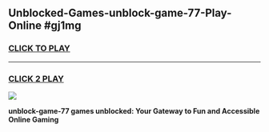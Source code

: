 
## Unblocked-Games-unblock-game-77-Play-Online #gj1mg
<h3>
<a href="https://news.freeplayer.one?title=unblock-game-77&ref=3">CLICK TO PLAY</a></h3>
<hr>

<h3>
<a href="https://news.freeplayer.one?title=unblock-game-77&ref=3">CLICK 2 PLAY</a>
  
</h3>

<a href="https://news.freeplayer.one?title=unblock-game-77&ref=3"><img src="https://clearcache.store/games.png"></a>


**unblock-game-77 games unblocked: Your Gateway to Fun and Accessible Online Gaming**
